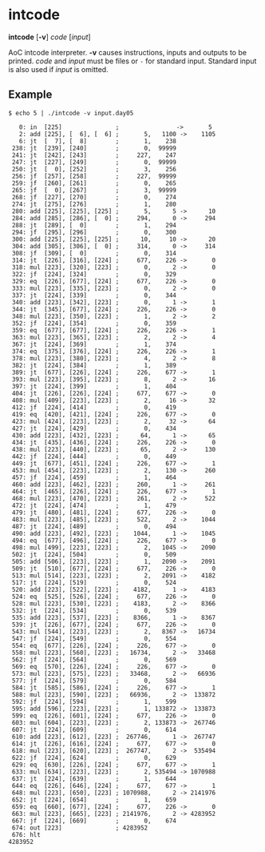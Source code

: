 intcode
=======

**intcode** [**-v**] *code* [*input*]

AoC intcode interpreter. **-v** causes instructions, inputs and outputs
to be printed. *code* and *input* must be files or `-` for standard
input. Standard input is also used if *input* is omitted.

Example
-------

    $ echo 5 | ./intcode -v input.day05

       0: in  [225]               ;                ->       5
       2: add [225], [  6], [  6] ;       5,   1100 ->    1105
       6: jt  [  7], [  8]        ;       1,    238
     238: jt  [239], [240]        ;       0,  99999
     241: jt  [242], [243]        ;     227,    247
     247: jt  [227], [249]        ;       0,  99999
     250: jt  [  0], [252]        ;       3,    256
     256: jf  [257], [258]        ;     227,  99999
     259: jf  [260], [261]        ;       0,    265
     265: jf  [  0], [267]        ;       3,  99999
     268: jf  [227], [270]        ;       0,    274
     274: jt  [275], [276]        ;       1,    280
     280: add [225], [225], [225] ;       5,      5 ->      10
     284: add [285], [286], [  0] ;     294,      0 ->     294
     288: jt  [289], [  0]        ;       1,    294
     294: jf  [295], [296]        ;       0,    300
     300: add [225], [225], [225] ;      10,     10 ->      20
     304: add [305], [306], [  0] ;     314,      0 ->     314
     308: jf  [309], [  0]        ;       0,    314
     314: jt  [226], [316], [224] ;     677,    226 ->       0
     318: mul [223], [320], [223] ;       0,      2 ->       0
     322: jf  [224], [324]        ;       0,    329
     329: eq  [226], [677], [224] ;     677,    226 ->       0
     333: mul [223], [335], [223] ;       0,      2 ->       0
     337: jt  [224], [339]        ;       0,    344
     340: add [223], [342], [223] ;       0,      1 ->       1
     344: jt  [345], [677], [224] ;     226,    226 ->       0
     348: mul [223], [350], [223] ;       1,      2 ->       2
     352: jf  [224], [354]        ;       0,    359
     359: eq  [677], [677], [224] ;     226,    226 ->       1
     363: mul [223], [365], [223] ;       2,      2 ->       4
     367: jt  [224], [369]        ;       1,    374
     374: eq  [375], [376], [224] ;     226,    226 ->       1
     378: mul [223], [380], [223] ;       4,      2 ->       8
     382: jt  [224], [384]        ;       1,    389
     389: jt  [677], [226], [224] ;     226,    677 ->       1
     393: mul [223], [395], [223] ;       8,      2 ->      16
     397: jt  [224], [399]        ;       1,    404
     404: jt  [226], [226], [224] ;     677,    677 ->       0
     408: mul [409], [223], [223] ;       2,     16 ->      32
     412: jf  [224], [414]        ;       0,    419
     419: eq  [420], [421], [224] ;     226,    677 ->       0
     423: mul [424], [223], [223] ;       2,     32 ->      64
     427: jt  [224], [429]        ;       0,    434
     430: add [223], [432], [223] ;      64,      1 ->      65
     434: jt  [435], [436], [224] ;     226,    226 ->       0
     438: mul [223], [440], [223] ;      65,      2 ->     130
     442: jf  [224], [444]        ;       0,    449
     449: jt  [677], [451], [224] ;     226,    677 ->       1
     453: mul [454], [223], [223] ;       2,    130 ->     260
     457: jf  [224], [459]        ;       1,    464
     460: add [223], [462], [223] ;     260,      1 ->     261
     464: jt  [465], [226], [224] ;     226,    677 ->       1
     468: mul [223], [470], [223] ;     261,      2 ->     522
     472: jt  [224], [474]        ;       1,    479
     479: jt  [480], [481], [224] ;     677,    226 ->       0
     483: mul [223], [485], [223] ;     522,      2 ->    1044
     487: jt  [224], [489]        ;       0,    494
     490: add [223], [492], [223] ;    1044,      1 ->    1045
     494: eq  [677], [496], [224] ;     226,    677 ->       0
     498: mul [499], [223], [223] ;       2,   1045 ->    2090
     502: jt  [224], [504]        ;       0,    509
     505: add [506], [223], [223] ;       1,   2090 ->    2091
     509: jt  [510], [677], [224] ;     677,    226 ->       0
     513: mul [514], [223], [223] ;       2,   2091 ->    4182
     517: jt  [224], [519]        ;       0,    524
     520: add [223], [522], [223] ;    4182,      1 ->    4183
     524: eq  [525], [526], [224] ;     677,    226 ->       0
     528: mul [223], [530], [223] ;    4183,      2 ->    8366
     532: jt  [224], [534]        ;       0,    539
     535: add [223], [537], [223] ;    8366,      1 ->    8367
     539: jt  [226], [677], [224] ;     677,    226 ->       0
     543: mul [544], [223], [223] ;       2,   8367 ->   16734
     547: jf  [224], [549]        ;       0,    554
     554: eq  [677], [226], [224] ;     226,    677 ->       0
     558: mul [223], [560], [223] ;   16734,      2 ->   33468
     562: jf  [224], [564]        ;       0,    569
     569: eq  [570], [226], [224] ;     226,    677 ->       0
     573: mul [223], [575], [223] ;   33468,      2 ->   66936
     577: jf  [224], [579]        ;       0,    584
     584: jt  [585], [586], [224] ;     226,    677 ->       1
     588: mul [223], [590], [223] ;   66936,      2 ->  133872
     592: jf  [224], [594]        ;       1,    599
     595: add [596], [223], [223] ;       1, 133872 ->  133873
     599: eq  [226], [601], [224] ;     677,    226 ->       0
     603: mul [604], [223], [223] ;       2, 133873 ->  267746
     607: jt  [224], [609]        ;       0,    614
     610: add [223], [612], [223] ;  267746,      1 ->  267747
     614: jt  [226], [616], [224] ;     677,    677 ->       0
     618: mul [223], [620], [223] ;  267747,      2 ->  535494
     622: jf  [224], [624]        ;       0,    629
     629: eq  [630], [226], [224] ;     677,    677 ->       1
     633: mul [634], [223], [223] ;       2, 535494 -> 1070988
     637: jt  [224], [639]        ;       1,    644
     644: eq  [226], [646], [224] ;     677,    677 ->       1
     648: mul [223], [650], [223] ; 1070988,      2 -> 2141976
     652: jt  [224], [654]        ;       1,    659
     659: eq  [660], [677], [224] ;     677,    226 ->       0
     663: mul [223], [665], [223] ; 2141976,      2 -> 4283952
     667: jf  [224], [669]        ;       0,    674
     674: out [223]               ; 4283952       
     676: hlt                                         
    4283952
